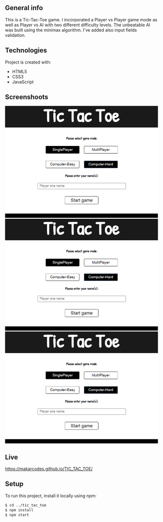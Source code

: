 ## General info
This is a Tic-Tac-Toe game.
I incorporated a Player vs Player game mode as well as Player vs AI with two different difficulty levels. 
The unbeatable AI  was built using the minimax algorithm.
I've added also input fields validation.
	
## Technologies
Project is created with:
* HTML5
* CSS3
* JavaScript

## Screenshoots

![Game-Settings](./img/Tic-Tac-Toe.PNG)
![Game-Board](./img/Tic-Tac-Toe.PNG)
![Game-Validation](./img/Tic-Tac-Toe.PNG)

## Live
https://makarcodes.github.io/TIC_TAC_TOE/
	
## Setup
To run this project, install it locally using npm:
```
$ cd ../tic_tac_toe
$ npm install
$ npm start
```
